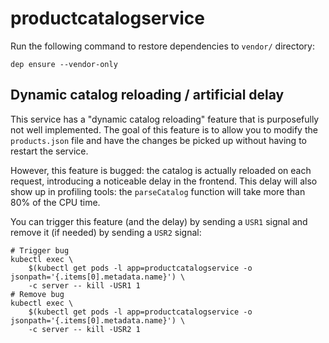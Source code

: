 # productcatalogservice

Run the following command to restore dependencies to `vendor/` directory:

    dep ensure --vendor-only

## Dynamic catalog reloading / artificial delay

This service has a "dynamic catalog reloading" feature that is purposefully
not well implemented. The goal of this feature is to allow you to modify the
`products.json` file and have the changes be picked up without having to
restart the service.

However, this feature is bugged: the catalog is actually reloaded on each
request, introducing a noticeable delay in the frontend. This delay will also
show up in profiling tools: the `parseCatalog` function will take more than 80%
of the CPU time.

You can trigger this feature (and the delay) by sending a `USR1` signal and
remove it (if needed) by sending a `USR2` signal:

```
# Trigger bug
kubectl exec \
    $(kubectl get pods -l app=productcatalogservice -o jsonpath='{.items[0].metadata.name}') \
    -c server -- kill -USR1 1
# Remove bug
kubectl exec \
    $(kubectl get pods -l app=productcatalogservice -o jsonpath='{.items[0].metadata.name}') \
    -c server -- kill -USR2 1
```
